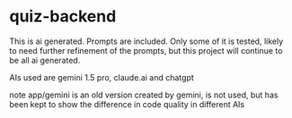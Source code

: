 # quiz-backend

This is ai generated.  Prompts are included.  Only some of it is tested, likely to need further refinement of the prompts, but this project will continue to be all ai generated.

AIs used are gemini 1.5 pro, claude.ai and chatgpt

note app/gemini is an old version created by gemini, is not used, but has been kept to show the difference in code quality in different AIs
